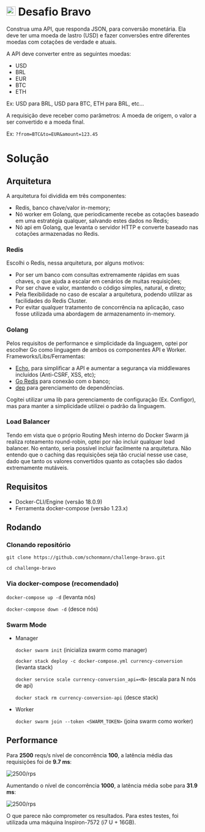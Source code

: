 # <img src="https://avatars1.githubusercontent.com/u/7063040?v=4&s=200.jpg" alt="HU" width="24" /> Desafio Bravo

Construa uma API, que responda JSON, para conversão monetária. Ela deve ter uma moeda de lastro (USD) e fazer conversões entre diferentes moedas com cotações de verdade e atuais.

A API deve converter entre as seguintes moedas:
- USD
- BRL
- EUR
- BTC
- ETH


Ex: USD para BRL, USD para BTC, ETH para BRL, etc...

A requisição deve receber como parâmetros: A moeda de origem, o valor a ser convertido e a moeda final.

Ex: `?from=BTC&to=EUR&amount=123.45`

# Solução

## Arquitetura

A arquitetura foi dividida em três componentes:

- Redis, banco chave/valor in-memory;
- Nó worker em Golang, que periodicamente recebe as cotações baseado em uma estratégia qualquer, salvando estes dados no Redis;
- Nó api em Golang, que levanta o servidor HTTP e converte baseado nas cotações armazenadas no Redis.

### Redis

Escolhi o Redis, nessa arquitetura, por alguns motivos: 
* Por ser um banco com consultas extremamente rápidas em suas chaves, o que ajuda a escalar em cenários de muitas requisições;
* Por ser chave e valor, mantendo o código simples, natural, e direto;
* Pela flexibilidade no caso de escalar a arquitetura, podendo utilizar as facilidades do Redis Cluster.
* Por evitar qualquer tratamento de concorrência na aplicação, caso fosse utilizada uma abordagem de armazenamento in-memory.

### Golang

Pelos requisitos de performance e simplicidade da linguagem, optei por escolher Go como linguagem de ambos os componentes API e Worker. 
Frameworks/Libs/Ferramentas:
* [Echo](https://github.com/labstack/echo), para simplificar a API e aumentar a segurança via middlewares incluídos (Anti-CSRF, XSS, etc);
* [Go Redis](https://github.com/go-redis/redis) para conexão com o banco;
* [dep](https://github.com/golang/dep/cmd/dep) para gerenciamento de dependências.

Cogitei utilizar uma lib para gerenciamento de configuração (Ex. Configor), mas para manter a simplicidade utilizei o padrão da linguagem.

### Load Balancer

Tendo em vista que o próprio Routing Mesh interno do Docker Swarm já realiza roteamento round-robin, optei por não incluir qualquer load balancer. No entanto, seria possível incluir facilmente na arquitetura. Não entendo que o caching das requisições seja tão crucial nesse use case, dado que tanto os valores convertidos quanto as cotações são dados extremamente mutáveis.
## Requisitos

- Docker-CLI/Engine (versão 18.0.9)
- Ferramenta docker-compose (versão 1.23.x)

## Rodando

### Clonando repositório


`git clone https://github.com/schonmann/challenge-bravo.git`

`cd challenge-bravo`

### Via docker-compose (recomendado)

`docker-compose up -d` (levanta nós)

`docker-compose down -d` (desce nós)

### Swarm Mode

* Manager 
    
    `docker swarm init` (inicializa swarm como manager)
    
    `docker stack deploy -c docker-compose.yml currency-conversion` (levanta stack)
    
    `docker service scale currency-conversion_api=<N>` (escala para N nós de api)
    
    `docker stack rm currency-conversion-api` (desce stack)
    
* Worker
    
    `docker swarm join --token <SWARM_TOKEN>` (joina swarm como worker)

## Performance

Para **2500** reqs/s nível de concorrência **100**, a latência média das requisições foi de **9.7 ms**:

![2500/rps](https://i.imgur.com/rHljN3u.png)

Aumentando o nível de concorrência **1000**, a latência média sobe para **31.9 ms**:

![2500/rps](https://i.imgur.com/gI5tlMZ.png)

O que parece não comprometer os resultados. Para estes testes, foi utilizada uma máquina Inspiron-7572 (i7 U + 16GB).